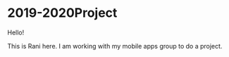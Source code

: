 # 2019-2020Project
Hello!

This is Rani here. I am working with my mobile apps group to do a project. 
